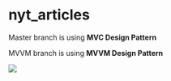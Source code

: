 # nyt_articles

<p>Master branch is using <b>MVC Design Pattern</b></p>
<p>MVVM branch is using <b>MVVM Design Pattern</b></p>

<img src="https://user-images.githubusercontent.com/5582267/172975275-15cf97d7-46ca-49e3-b7ef-0a36f3ffbc8c.png"/>


